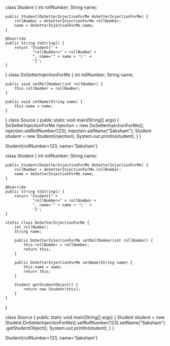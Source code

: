 class Student {
    int rollNumber;
    String name;

    public Student(DoSetterInjectionForMe doSetterInjectionForMe) {
        rollNumber = doSetterInjectionForMe.rollNumber;
        name = doSetterInjectionForMe.name;
    }

    @Override
    public String toString() {
        return "Student{" +
                "rollNumber=" + rollNumber +
                ", name='" + name + '\'' +
                '}';
    }
}
class DoSetterInjectionForMe {
    int rollNumber;
    String name;

    public void setRollNumber(int rollNumber) {
        this.rollNumber = rollNumber;
    }

    public void setName(String name) {
        this.name = name;
    }
}
class Source {
    public static void main(String[] args) {
        DoSetterInjectionForMe injection = new DoSetterInjectionForMe();
        injection.setRollNumber(123);
        injection.setName("Saksham");
        Student student = new Student(injection);
        System.out.println(student);
    }
}

Student{rollNumber=123, name='Saksham'}

class Student {
    int rollNumber;
    String name;

    public Student(DoSetterInjectionForMe doSetterInjectionForMe) {
        rollNumber = doSetterInjectionForMe.rollNumber;
        name = doSetterInjectionForMe.name;
    }

    @Override
    public String toString() {
        return "Student{" +
                "rollNumber=" + rollNumber +
                ", name='" + name + '\'' +
                '}';
    }

    static class DoSetterInjectionForMe {
        int rollNumber;
        String name;

        public DoSetterInjectionForMe setRollNumber(int rollNumber) {
            this.rollNumber = rollNumber;
            return this;
        }

        public DoSetterInjectionForMe setName(String name) {
            this.name = name;
            return this;
        }

        Student getStudentObject() {
            return new Student(this);
        }
    }
}

class Source {
    public static void main(String[] args) {
        Student student = new Student.DoSetterInjectionForMe().setRollNumber(123).setName("Saksham").getStudentObject();
        System.out.println(student);
    }
}

Student{rollNumber=123, name='Saksham'}
